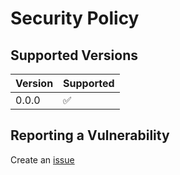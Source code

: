 # Security Policy

## Supported Versions

| Version | Supported          |
| ------- | ------------------ |
| 0.0.0   | :white_check_mark: |

## Reporting a Vulnerability

Create an [issue](https://github.com/C-L-corporation/travel-plan/issues)
